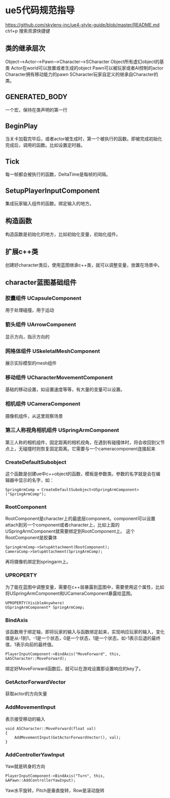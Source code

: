 # ue5代码规范指导
https://github.com/skylens-inc/ue4-style-guide/blob/master/README.md
ctrl+p 搜索资源快捷键
## 类的继承层次
Object-->Actor-->Pawn-->Character-->SCharacter
Object所有虚幻object的基类
Actor在world可以放置或者生成的object
Pawn可以被玩家或者AI控制的actor
Character拥有移动能力的pawn
SCharacter玩家自定义的继承自Character的类。
## GENERATED_BODY
一个宏，保持在类声明的第一行
## BeginPlay
当关卡加载完毕后，或者actor被生成时，第一个被执行的函数。即被完成初始化完成后，调用的函数。比如设置定时器。
## Tick
每一帧都会被执行的函数，DeltaTime是每帧的间隔。
## SetupPlayerInputComponent
集成玩家输入组件的函数。绑定输入的地方。
## 构造函数
构造函数是初始化的地方，比如初始化变量，初始化组件。
## 扩展c++类
创建好character类后，使用蓝图继承c++类，就可以调整变量，放置在场景中。
## character蓝图基础组件
### 胶囊组件 UCapsuleComponent
用于处理碰撞，用于运动
### 箭头组件 UArrowComponent
显示方向，指示方向的
### 网格体组件 USkeletalMeshComponent
展示实际模型的mesh组件
### 移动组件 UCharacterMovementComponent
基础的移动设置，如设置速度等等，有大量的变量可以设置。
### 相机组件 UCameraComponent
摄像机组件，从这里观察场景
### 第三人称视角相机组件 USpringArmComponent
第三人称的相机组件，固定距离的相机视角，在遇到有碰撞体时，将会收回到父节点上，无碰撞时则恢复固定距离。它需要与一个cameracomponent连接起来
### CreateDefaultSubobject
这个函数是创建ue中c++object的函数，模板是参数类。参数的名字就是会在编辑器中显示的名字，如：

    SpringArmComp = CreateDefaultSubobject<USpringArmComponent>("SpringArmComp");
### RootComponent
RootComponent是character上的最底层component。component可以设置attach到另一个component或者character上，比如上面的USpringArmComponent就需要绑定到RootComponent上。
这个RootComponent是胶囊体

    SpringArmComp->SetupAttachment(RootComponent);
    CameraComp->SetupAttachment(SpringArmComp);
再将摄像机绑定到springarm上。
### UPROPERTY
为了能在蓝图中调整变量，需要在c++层暴露到蓝图中，需要使用这个属性，比如将USpringArmComponent和UCameraComponent暴露给蓝图。

    UPROPERTY(VisibleAnywhere)
	USpringArmComponent* SpringArmComp;
### BindAxis
该函数用于绑定轴，即将玩家的输入与函数绑定起来，实现响应玩家的输入，变化值是从-1到1，-1是一个状态，0是一个状态，1是一个状态，如-1表示后退的最终值，1表示向前的最终值。

    PlayerInputComponent->BindAxis("MoveForward", this, &ASCharacter::MoveForward);
绑定好MoveForward函数后，就可以在游戏设置那设置响应的key了。
### GetActorForwardVector
获取actor的方向矢量
### AddMovementInput
表示接受移动的输入

    void ASCharacter::MoveForward(float val)
    {
	    AddMovementInput(GetActorForwardVector(), val);
    }
### AddControllerYawInput
Yaw就是转身的方向

    PlayerInputComponent->BindAxis("Turn", this, &APawn::AddControllerYawInput);
Yaw水平旋转，Pitch是垂直旋转，Row是滚动旋转





